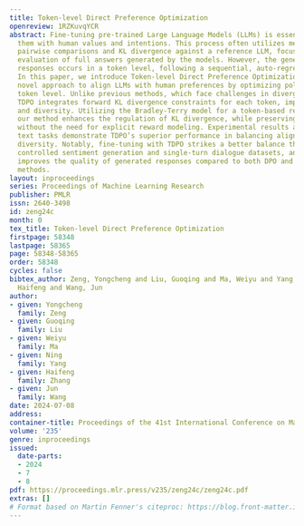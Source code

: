 ```yaml
---
title: Token-level Direct Preference Optimization
openreview: 1RZKuvqYCR
abstract: Fine-tuning pre-trained Large Language Models (LLMs) is essential to align
  them with human values and intentions. This process often utilizes methods like
  pairwise comparisons and KL divergence against a reference LLM, focusing on the
  evaluation of full answers generated by the models. However, the generation of these
  responses occurs in a token level, following a sequential, auto-regressive fashion.
  In this paper, we introduce Token-level Direct Preference Optimization (TDPO), a
  novel approach to align LLMs with human preferences by optimizing policy at the
  token level. Unlike previous methods, which face challenges in divergence efficiency,
  TDPO integrates forward KL divergence constraints for each token, improving alignment
  and diversity. Utilizing the Bradley-Terry model for a token-based reward system,
  our method enhances the regulation of KL divergence, while preserving simplicity
  without the need for explicit reward modeling. Experimental results across various
  text tasks demonstrate TDPO’s superior performance in balancing alignment with generation
  diversity. Notably, fine-tuning with TDPO strikes a better balance than DPO in the
  controlled sentiment generation and single-turn dialogue datasets, and significantly
  improves the quality of generated responses compared to both DPO and PPO-based RLHF
  methods.
layout: inproceedings
series: Proceedings of Machine Learning Research
publisher: PMLR
issn: 2640-3498
id: zeng24c
month: 0
tex_title: Token-level Direct Preference Optimization
firstpage: 58348
lastpage: 58365
page: 58348-58365
order: 58348
cycles: false
bibtex_author: Zeng, Yongcheng and Liu, Guoqing and Ma, Weiyu and Yang, Ning and Zhang,
  Haifeng and Wang, Jun
author:
- given: Yongcheng
  family: Zeng
- given: Guoqing
  family: Liu
- given: Weiyu
  family: Ma
- given: Ning
  family: Yang
- given: Haifeng
  family: Zhang
- given: Jun
  family: Wang
date: 2024-07-08
address:
container-title: Proceedings of the 41st International Conference on Machine Learning
volume: '235'
genre: inproceedings
issued:
  date-parts:
  - 2024
  - 7
  - 8
pdf: https://proceedings.mlr.press/v235/zeng24c/zeng24c.pdf
extras: []
# Format based on Martin Fenner's citeproc: https://blog.front-matter.io/posts/citeproc-yaml-for-bibliographies/
---
```

